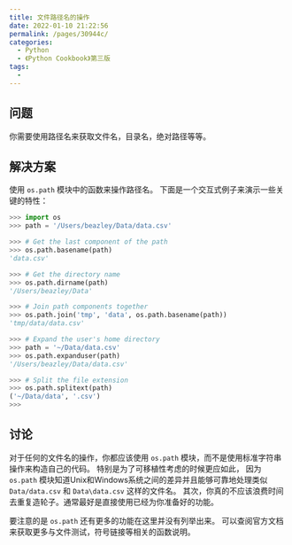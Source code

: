 ```yaml
---
title: 文件路径名的操作
date: 2022-01-10 21:22:56
permalink: /pages/30944c/
categories:
  - Python
  - 《Python Cookbook》第三版
tags:
  - 
---
```


## 问题

你需要使用路径名来获取文件名，目录名，绝对路径等等。

## 解决方案

使用 `os.path` 模块中的函数来操作路径名。 下面是一个交互式例子来演示一些关键的特性：

```python
>>> import os
>>> path = '/Users/beazley/Data/data.csv'

>>> # Get the last component of the path
>>> os.path.basename(path)
'data.csv'

>>> # Get the directory name
>>> os.path.dirname(path)
'/Users/beazley/Data'

>>> # Join path components together
>>> os.path.join('tmp', 'data', os.path.basename(path))
'tmp/data/data.csv'

>>> # Expand the user's home directory
>>> path = '~/Data/data.csv'
>>> os.path.expanduser(path)
'/Users/beazley/Data/data.csv'

>>> # Split the file extension
>>> os.path.splitext(path)
('~/Data/data', '.csv')
>>>
```

## 讨论

对于任何的文件名的操作，你都应该使用 `os.path` 模块，而不是使用标准字符串操作来构造自己的代码。 特别是为了可移植性考虑的时候更应如此， 因为 `os.path` 模块知道Unix和Windows系统之间的差异并且能够可靠地处理类似 `Data/data.csv` 和 `Data\data.csv` 这样的文件名。 其次，你真的不应该浪费时间去重复造轮子。通常最好是直接使用已经为你准备好的功能。

要注意的是 `os.path` 还有更多的功能在这里并没有列举出来。 可以查阅官方文档来获取更多与文件测试，符号链接等相关的函数说明。
